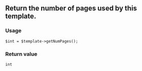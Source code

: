 Return the number of pages used by this template.
-------------------------------------------------

### Usage

    $int = $template->getNumPages();

### Return value

`int`

